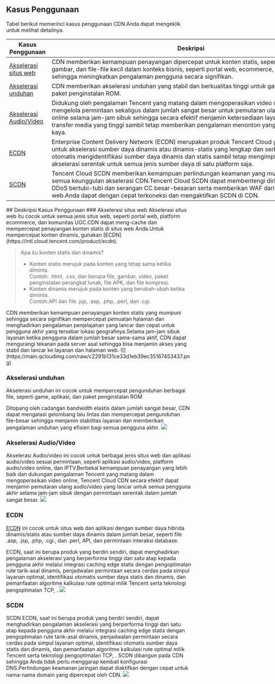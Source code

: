 ## Kasus Penggunaan
Tabel berikut memerinci kasus penggunaan CDN.Anda dapat mengeklik untuk melihat detailnya.

<table  style="width:890">
<thead>
<tr>
<th scope="col" style="width: 100px;">Kasus Penggunaan</th>
<th scope="col">Deskripsi</th>
</tr>
</thead>
<tbody>
<tr>
<td><a href = "#m1">Akselerasi situs web</a></td>
<td >CDN memberikan kemampuan penayangan dipercepat untuk konten statis, seperti halaman web, gambar, dan file-file kecil dalam konteks bisnis, seperti portal web, ecommerce, dan komunitas UGC sehingga meningkatkan pengalaman pengguna secara signifikan. </td>
</tr>
<tr>
<td><a href = "#m2">Akselerasi unduhan</a></td>
<td >CDN memberikan akselerasi unduhan yang stabil dan berkualitas tinggi untuk game, aplikasi, atau paket penginstalan ROM.</td>
</tr>
<tr>
<td><a href = "#m3">Akselerasi Audio/Video</a></td>
<td>Didukung oleh pengalaman Tencent yang matang dalam mengoperasikan video online, CDN dapat mengelola permintaan sekaligus dalam jumlah sangat besar untuk pemutaran ulang audio dan video online selama jam-jam sibuk sehingga secara efektif menjamin ketersediaan layanan dan kecepatan transfer media yang tinggi sambil tetap memberikan pengalaman menonton yang stabil, lancar, dan kaya. </td>
</tr>
<tr>
<td><a href = "#m4">ECDN</a></td>
<td >Enterprise Content Delivery Network (ECDN) merupakan produk Tencent Cloud yang berdiri sendiri untuk akselerasi sumber daya dinamis atau dinamis-statis yang lengkap dan serbaada.ECDN dapat otomatis mengidentifikasi sumber daya dinamis dan statis sambil tetap mengimplementasikan akselerasi serentak untuk semua jenis sumber daya di satu platform saja. </td>
</tr>
<tr>
<td><a href = "#m5">SCDN</a></td>
<td >Tencent Cloud SCDN memberikan kemampuan perlindungan keamanan yang mumpuni di luar semua keunggulan akselerasi CDN.Tencent Cloud SCDN dapat membentengi diri dari serangan DDoS bertubi-tubi dan serangan CC besar-besaran serta memberikan WAF dari intrusi situs web.Anda dapat dengan cepat terkoneksi dan mengaktifkan SCDN di CDN.</td>
</tr>
</tbody>
</table>
## Deskripsi Kasus Penggunaan
<span ID = "m1"></span>
### Akselerasi situs web
Akselerasi situs web itu cocok untuk semua jenis situs web, seperti portal web, platform ecommerce, dan komunitas UGC.CDN dapat meng-cache dan mempercepat penayangan konten statis di situs web Anda.Untuk mempercepat konten dinamis, gunakan [ECDN](https://intl.cloud.tencent.com/product/ecdn).

<blockquote class="d-mod-explain">
<div class="d-mod-title d-explain-title">
<i class="d-icon-explain"></i>Apa itu konten statis dan dinamis?
</div>
<p></p>
<ul>
<li>Konten statis merujuk pada konten yang tetap sama ketika diminta. <br>Contoh: .html, .css, dan berupa file, gambar, video, paket penginstalan perangkat lunak, file APK, dan file kompresi.</li>
<li>Konten dinamis merujuk pada konten yang berubah-ubah ketika diminta. <br>Contoh:API dan file .jsp, .asp, .php, .perl, dan .cgi.</li>
</ul>
</blockquote>
CDN memberikan kemampuan penayangan konten statis yang mumpuni sehingga secara signifikan mempercepat pemuatan halaman dan menghadirkan pengalaman penjelajahan yang lancar dan cepat untuk pengguna akhir yang tersebar lokasi geografinya.Selama jam-jam sibuk layanan ketika pengguna dalam jumlah besar sama-sama aktif, CDN dapat mengurangi tekanan pada server asal sehingga bisa menjamin akses yang stabil dan lancar ke layanan dan halaman web.
![](https://main.qcloudimg.com/raw/c2291b131ce33d1eb39ec35167453437.png)


<span ID = "m2"></span>
### Akselerasi unduhan
Akselerasi unduhan ini cocok untuk mempercepat pengunduhan berbagai file, seperti game, aplikasi, dan paket penginstalan ROM

Ditopang oleh cadangan bandwidth elastis dalam jumlah sangat besar, CDN dapat mengatasi gelombang lalu lintas dan mempercepat pengunduhan file-besar sehingga menjamin stabilitas layanan dan memberikan pengalaman unduhan yang efisien bagi semua pengguna akhir.
![](https://main.qcloudimg.com/raw/ada400d5a04d58fb73662e6bc028232c.png)


<span ID = "m3"></span>
### Akselerasi Audio/Video
Akselerasi Audio/video ini cocok untuk berbagai jenis situs web dan aplikasi audio/video sesuai permintaan, seperti aplikasi audio/video, platform audio/video online, dan IPTV.Berbekal kemampuan penayangan yang lebih baik dan dukungan pengalaman Tencent yang matang dalam mengoperasikan video online, Tencent Cloud CDN secara efektif dapat menjamin pemutaran ulang audio/video yang lancar untuk semua pengguna akhir selama jam-jam sibuk dengan permintaan serentak dalam jumlah sangat besar.
![](https://main.qcloudimg.com/raw/0e852cfff1cd2f131f3ab1256a5b3a51.png)


<span ID = "m4"></span>
### ECDN
[ECDN](https://intl.cloud.tencent.com/product/ecdn) ini cocok untuk situs web dan aplikasi dengan sumber daya hibrida dinamis/statis atau sumber daya dinamis dalam jumlah besar, seperti file .asp, .jsp, .php, .cgi., dan .perl, API, dan permintaan interaksi database.

ECDN, saat ini berupa produk yang berdiri sendiri, dapat menghadirkan pengalaman akselerasi yang berperforma tinggi dan satu atap kepada pengguna akhir melalui integrasi caching edge statis dengan pengoptimalan rute tarik-asal dinamis, penjadwalan permintaan secara cerdas pada simpul layanan optimal, identifikasi otomatis sumber daya statis dan dinamis, dan pemanfaatan algoritme kalkulasi rute optimal milik Tencent serta teknologi pengoptimalan TCP, .
![](https://main.qcloudimg.com/raw/a6f7d54e98720a3d4a18d673fc1f9b4c.png)

<span ID = "m5"></span>

### SCDN
SCDN ECDN, saat ini berupa produk yang berdiri sendiri, dapat menghadirkan pengalaman akselerasi yang berperforma tinggi dan satu atap kepada pengguna akhir melalui integrasi caching edge statis dengan pengoptimalan rute tarik-asal dinamis, penjadwalan permintaan secara cerdas pada simpul layanan optimal, identifikasi otomatis sumber daya statis dan dinamis, dan pemanfaatan algoritme kalkulasi rute optimal milik Tencent serta teknologi pengoptimalan TCP, .
SCDN dibangun pada CDN sehingga Anda tidak perlu menggarap kembali konfigurasi DNS.Perlindungan keamanan jaringan dapat diaktifkan dengan cepat untuk nama-nama domain yang dipercepat oleh CDN.
![](https://main.qcloudimg.com/raw/164d28b237eb5dbe05a57b631d98616e.png)



​	